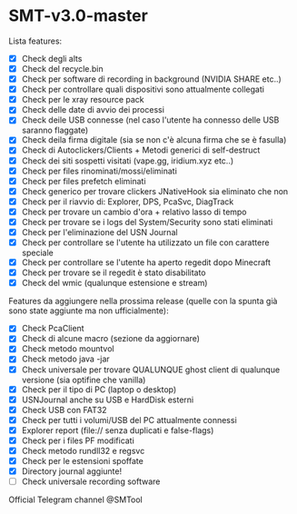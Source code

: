 # SMT-v3.0-master
Lista features:

- [X] Check degli alts
- [X] Check del recycle.bin
- [X] Check per software di recording in background (NVIDIA SHARE etc..)
- [X] Check per controllare quali dispositivi sono attualmente collegati
- [X] Check per le xray resource pack
- [X] Check delle date di avvio dei processi
- [X] Check deile USB connesse (nel caso l'utente ha connesso delle USB saranno flaggate)
- [X] Check deila firma digitale (sia se non c'è alcuna firma che se è fasulla)
- [X] Check di Autoclickers/Clients + Metodi generici di self-destruct
- [X] Check dei siti sospetti visitati (vape.gg, iridium.xyz etc..)
- [X] Check per files rinominati/mossi/eliminati
- [X] Check per files prefetch eliminati
- [X] Check generico per trovare clickers JNativeHook sia eliminato che non
- [X] Check per il riavvio di: Explorer, DPS, PcaSvc, DiagTrack
- [X] Check per trovare un cambio d'ora + relativo lasso di tempo
- [X] Check per trovare se i logs del System/Security sono stati eliminati
- [X] Check per l'eliminazione del USN Journal
- [X] Check per controllare se l'utente ha utilizzato un file con carattere speciale
- [X] Check per controllare se l'utente ha aperto regedit dopo Minecraft
- [X] Check per trovare se il regedit è stato disabilitato
- [X] Check del wmic (qualunque estensione e stream)

Features da aggiungere nella prossima release (quelle con la spunta già sono state aggiunte ma non ufficialmente):

- [X] Check PcaClient
- [X] Check di alcune macro (sezione da aggiornare)
- [X] Check metodo mountvol
- [X] Check metodo java -jar
- [X] Check universale per trovare QUALUNQUE ghost client di qualunque versione (sia optifine che vanilla)
- [X] Check per il tipo di PC (laptop o desktop)
- [X] USNJournal anche su USB e HardDisk esterni
- [X] Check USB con FAT32
- [X] Check per tutti i volumi/USB del PC attualmente connessi
- [X] Explorer report (file:// senza duplicati e false-flags)
- [X] Check per i files PF modificati
- [X] Check metodo rundll32 e regsvc
- [X] Check per le estensioni spoffate
- [X] Directory journal aggiunte!
- [ ] Check universale recording software

Official Telegram channel @SMTool
